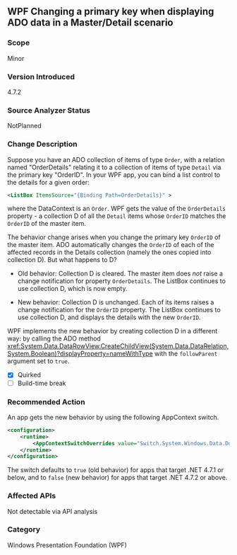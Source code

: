 ## WPF Changing a primary key when displaying ADO data in a Master/Detail scenario

### Scope
Minor

### Version Introduced
4.7.2

### Source Analyzer Status
NotPlanned

### Change Description
Suppose you have an ADO collection of items of type `Order`, with a relation named "OrderDetails"
relating it to a collection of items of type `Detail` via the primary key "OrderID".
In your WPF app, you can bind a list control to the details for a given order:

```xml
<ListBox ItemsSource="{Binding Path=OrderDetails}" >
```

where the DataContext is an `Order`.
WPF gets the value of the `OrderDetails` property - a collection D of all the `Detail` items whose `OrderID`
matches the `OrderID` of the master item.

The behavior change arises when you change the primary key `OrderID` of the master item.
ADO automatically changes the `OrderID` of each of the affected records in the Details collection
(namely the ones copied into collection D).  But what happens to D?

- Old behavior:   Collection D is cleared.   The master item does _not_ raise a change notification for property `OrderDetails`.  The ListBox continues to use collection D, which is now empty.

- New behavior:  Collection D is unchanged.   Each of its items raises a change notification for the `OrderID` property.  The ListBox continues to use collection D, and displays the details with the new `OrderID`.

WPF implements the new behavior by creating collection D in a different way:  by calling the ADO method
<xref:System.Data.DataRowView.CreateChildView(System.Data.DataRelation,System.Boolean)?displayProperty=nameWithType>
with the `followParent` argument set to `true`.

- [X] Quirked
- [ ] Build-time break

### Recommended Action
An app gets the new behavior by using the following AppContext switch.

```xml
<configuration>
    <runtime>
        <AppContextSwitchOverrides value="Switch.System.Windows.Data.DoNotUseFollowParentWhenBindingToADODataRelation=false"/>
    </runtime>
</configuration>

```

The switch defaults to `true` (old behavior) for apps that target .NET 4.7.1 or below,
and to `false` (new behavior) for apps that target .NET 4.7.2 or above.

### Affected APIs
Not detectable via API analysis

### Category
Windows Presentation Foundation (WPF)

<!--
    457740
-->

